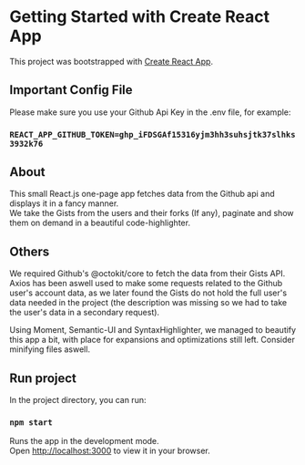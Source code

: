# Getting Started with Create React App

This project was bootstrapped with [Create React App](https://github.com/facebook/create-react-app).

## Important Config File

Please make sure you use your Github Api Key in the .env file, for example:

### `REACT_APP_GITHUB_TOKEN=ghp_iFDSGAf15316yjm3hh3suhsjtk37slhks3932k76`

## About

This small React.js one-page app fetches data from the Github api and displays it in a fancy manner.\
We take the Gists from the users and their forks (If any), paginate and show them on demand in a beautiful code-highlighter.

## Others

We required Github's @octokit/core to fetch the data from their Gists API. Axios has been aswell used to make some requests related to the Github user's account data, as we later found the Gists do not hold the full user's data needed in the project (the description was missing so we had to take the user's data in a secondary request).

Using Moment, Semantic-UI and SyntaxHighlighter, we managed to beautify this app a bit, with place for expansions and optimizations still left.
Consider minifying files aswell.

## Run project

In the project directory, you can run:

### `npm start`

Runs the app in the development mode.\
Open [http://localhost:3000](http://localhost:3000) to view it in your browser.

